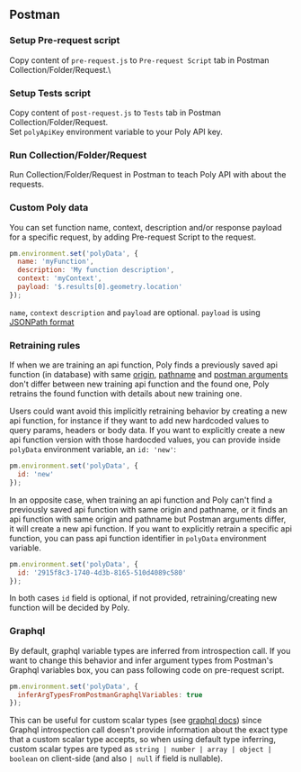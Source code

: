## Postman
### Setup Pre-request script
Copy content of `pre-request.js` to `Pre-request Script` tab in Postman Collection/Folder/Request.\

### Setup Tests script
Copy content of `post-request.js` to `Tests` tab in Postman Collection/Folder/Request.\
Set `polyApiKey` environment variable to your Poly API key.

### Run Collection/Folder/Request
Run Collection/Folder/Request in Postman to teach Poly API with about the requests.

### Custom Poly data
You can set function name, context, description and/or response payload for a specific request, by adding Pre-request Script to the request.
```javascript
pm.environment.set('polyData', {
  name: 'myFunction',
  description: 'My function description',
  context: 'myContext',
  payload: '$.results[0].geometry.location'
});
```
`name`, `context` `description` and `payload` are optional.
`payload` is using [JSONPath format](https://goessner.net/articles/JsonPath/index.html#e2)

### Retraining rules

If when we are training an api function, Poly finds a previously saved api function (in database) with same [origin](https://developer.mozilla.org/en-US/docs/Web/API/URL/origin), [pathname](https://developer.mozilla.org/en-US/docs/Web/API/URL/pathname) and [postman arguments](https://learning.postman.com/docs/sending-requests/variables) don't differ between new training api function and the found one, Poly retrains the found function with details about new training one.

Users could want avoid this implicitly retraining behavior by creating a new api function, for instance if they want to add new hardcoded values to query params, headers or body data.
If you want to explicitly create a new api function version with those hardocded values, you can provide inside `polyData` environment variable, an `id: 'new'`:

```javascript
pm.environment.set('polyData', {
  id: 'new'
});
```

In an opposite case, when training an api function and Poly can't find a previously saved api function with same origin and pathname, or it finds an api function with same origin and pathname but Postman arguments differ, it will create a new api function. If you want to explicitly retrain a specific api function, you can pass api function identifier in `polyData` environment variable.

```javascript
pm.environment.set('polyData', {
  id: '2915f8c3-1740-4d3b-8165-510d4089c580'
});
```

In both cases `id` field is optional, if not provided, retraining/creating new function will be decided by Poly.

### Graphql

By default, graphql variable types are inferred from introspection call.
If you want to change this behavior and infer argument types from Postman's Graphql variables box, you can pass following code on pre-request script.

```javascript
pm.environment.set('polyData', {
  inferArgTypesFromPostmanGraphqlVariables: true
});
```

This can be useful for custom scalar types (see [graphql docs](https://graphql.org/learn/schema/#scalar-types)) since Graphql introspection call doesn't provide information about the exact type that a custom scalar type accepts, so when using default type inferring, custom scalar types are typed as `string | number | array | object | boolean` on client-side (and also `| null` if field is nullable).